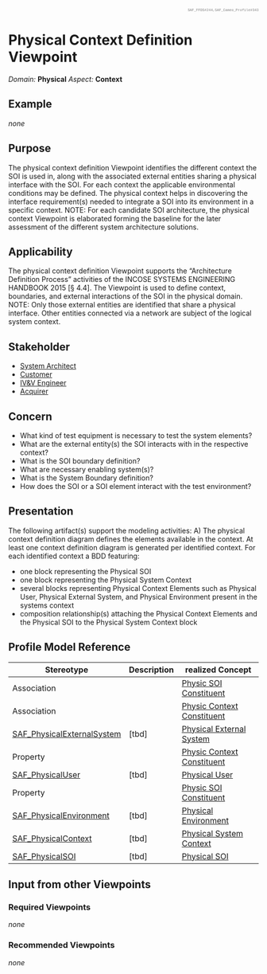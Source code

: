 <div style="text-align: right; font-family: courier; color:gray;font-size: 50%">SAF_FFDS#244,SAF_Cameo_Profile#343</div>

# Physical Context Definition Viewpoint
*Domain:* **Physical** *Aspect:* **Context**
## Example
*none*
## Purpose
The physical context definition Viewpoint identifies the different context the SOI is used in, along with the associated external entities sharing a physical interface with the SOI. For each context the applicable environmental conditions may be defined. The physical context helps in discovering the interface requirement(s) needed to integrate a SOI into its environment in a specific context.
NOTE: For each candidate SOI architecture, the physical context Viewpoint is elaborated forming the baseline for the later assessment of the different system architecture solutions.
## Applicability
The physical context definition Viewpoint supports the “Architecture Definition Process” activities of the INCOSE SYSTEMS ENGINEERING HANDBOOK 2015 [§ 4.4]. The Viewpoint is used to define context, boundaries, and external interactions of the SOI in the physical domain.
NOTE: Only those external entities are identified that share a physical interface. Other entities connected via a network are subject of the logical system context.
## Stakeholder
* [System Architect](../stakeholders.md#System-Architect)
* [Customer](../stakeholders.md#Customer)
* [IV&V Engineer](../stakeholders.md#IV&V-Engineer)
* [Acquirer](../stakeholders.md#Acquirer)
## Concern
* What kind of test equipment is necessary to test the system elements?
* What are the external entity(s) the SOI interacts with in the respective context?
* What is the SOI boundary definition?
* What are necessary enabling system(s)?
* What is the System Boundary definition?
* How does the SOI or a SOI element interact with the test environment?
## Presentation
The following artifact(s) support the modeling activities: 
A) The physical context definition diagram defines the elements available in the context. At least one context definition diagram is generated per identified context. For each identified context a BDD featuring:
* one block representing the Physical SOI
* one block representing the Physical System Context
* several blocks representing Physical Context Elements such as Physical User, Physical External System, and Physical Environment present in the systems context
* composition relationship(s) attaching the Physical Context Elements and the Physical SOI to the Physical System Context block

## Profile Model Reference
|Stereotype | Description|realized Concept
|---|---|---|
|Association||[Physic SOI Constituent](../concepts.md#Physic-SOI-Constituent)|
|Association||[Physic Context Constituent](../concepts.md#Physic-Context-Constituent)|
|[SAF_PhysicalExternalSystem](../stereotypes.md#SAF_PhysicalExternalSystem)|[tbd]|[Physical External System](../concepts.md#Physical-External-System)|
|Property||[Physic Context Constituent](../concepts.md#Physic-Context-Constituent)|
|[SAF_PhysicalUser](../stereotypes.md#SAF_PhysicalUser)|[tbd]|[Physical User](../concepts.md#Physical-User)|
|Property||[Physic SOI Constituent](../concepts.md#Physic-SOI-Constituent)|
|[SAF_PhysicalEnvironment](../stereotypes.md#SAF_PhysicalEnvironment)|[tbd]|[Physical Environment](../concepts.md#Physical-Environment)|
|[SAF_PhysicalContext](../stereotypes.md#SAF_PhysicalContext)|[tbd]|[Physical System Context](../concepts.md#Physical-System-Context)|
|[SAF_PhysicalSOI](../stereotypes.md#SAF_PhysicalSOI)|[tbd]|[Physical SOI](../concepts.md#Physical-SOI)|
## Input from other Viewpoints
### Required Viewpoints
*none*
### Recommended Viewpoints
*none*
